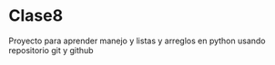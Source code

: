 # Clase8
Proyecto para aprender manejo y listas y arreglos en python usando repositorio git y github
